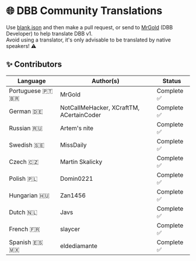 # 🌐 DBB Community Translations

Use [blank.json](blank.json) and then make a pull request, or send to [MrGold](https://discord.gg/PAzxTDw) (DBB Developer) to help translate DBB v1.<br>
Avoid using a translator, it's only advisable to be translated by native speakers! ⚠️

## ✨ Contributors

| Language         | Author(s)                                | Status      |
| ---------------- | ---------------------------------------- | ----------- |
| Portuguese 🇵🇹 🇧🇷  | MrGold                                   | Complete ✅ |
| German 🇩🇪        | NotCallMeHacker, XCraftTM, ACertainCoder | Complete ✅ |
| Russian 🇷🇺       | Artem's nite                             | Complete ✅ |
| Swedish 🇸🇪       | MissDaily                                | Complete ✅ |
| Czech 🇨🇿         | Martin Skalicky                          | Complete ✅ |
| Polish 🇵🇱        | Domin0221                                | Complete ✅ |
| Hungarian 🇭🇺     | Zan1456                                  | Complete ✅ |
| Dutch 🇳🇱         | Javs                                     | Complete ✅ |
| French 🇫🇷        | slaycer                                  | Complete ✅ |
| Spanish 🇪🇸 🇲🇽    | eldediamante                             | Complete ✅ |

